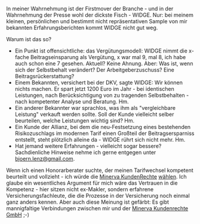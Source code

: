 [title: Erfahrungen mit WIDGE]: /
[category: Honorarberater, WIDGE, Beitragsoptimierung24]: /
[date: 20.07.2012]: /
[tags: {Honorarberater, WIDGE, Beitragsoptimierung24}]: /

In meiner Wahrnehmung ist der Firstmover der Branche - und in der Wahrnehmung der Presse
wohl der dickste Fisch - WIDGE. Nur: bei meinem kleinen, persönlichen und bestimmt nicht repräsentativen Sample von mir bekannten Erfahrungsberichten kommt WIDGE nicht gut weg.

Warum ist das so?

*  Ein Punkt ist offensichtliche: das Vergütungsmodell: WIDGE nimmt die x-fache Beitragseinsparung als Vergütung, x war mal 9, mal 8, ich habe auch schon eine 7 gesehen. Aktuell? Keine Ahnung.
Aber: Was ist, wenn sich der Selbstbehalt verändert? Der Arbeitgeberzuschuss? Eine Beitragsrückerstattung?
*  Einem Bekannten, versichert bei der DKV, sagte WIDGE: Wir können nichts machen. Er spart jetzt 1200 Euro im Jahr - bei identischen Leistungen, nach Berücksichtigung von zu tragenden Selbstbehalten - nach kompetenter Analyse und Beratung. Hm. 
*  Ein anderer Bekannter war sprachlos, was ihm als "vergleichbare Leistung" verkauft werden sollte. Soll der Kunde vielleicht selber beurteilen, welche Leistungen wichtig sind? Hm.
*  Ein Kunde der Allianz, bei dem die neu-Festsetzung eines bestehenden Risikozuschlags im modernen Tarif einen Großteil der Beitragsersparniss entstellt, steht plötzlich alleine da - WIDGE rührt sich nicht mehr. Hm.
*  Hat jemand weitere Erfahrungen - vielleicht sogar bessere? Sachdienliche Hinweise nehme ich gerne entgegen unter bjoern.lenz@gmail.com.

Wenn ich einen Honorarberater suchte, der meinen Tarifwechsel kompetent beurteilt und vollzieht - ich würde die [Minerva KundenRechte](http://minerva-kundenrechte.de) [wählen](http://www.pkv-kunde.de).
Ich glaube ein wesentliches Argument für mich wäre das Vertrauen in die Kompetenz - hier sitzen nicht ex-Makler, sondern erfahrene Versicherungsfachleute, die die Prozesse in der Versicherung
noch einmal ganz anders kennen.
Aber auch diese Meinung ist gefärbt: Es gibt mannigfaltige Verbindungen zwischen mir und der
[Minerva Kundenrechte GmbH](http://minerva-kundenrechte.de) ;-)

